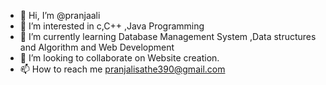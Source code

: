 - 👋 Hi, I’m @pranjaali
- 👀 I’m interested in c,C++ ,Java Programming
- 🌱 I’m currently learning Database Management System ,Data structures and Algorithm and Web Development
- 💞️ I’m looking to collaborate on Website creation.
- 📫 How to reach me pranjalisathe390@gmail.com

<!---
pranjaali/pranjaali is a ✨ special ✨ repository because its `README.md` (this file) appears on your GitHub profile.
You can click the Preview link to take a look at your changes.
--->
